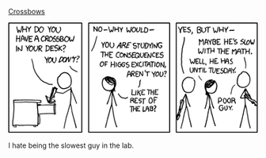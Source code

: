 [Crossbows](https://xkcd.com/564)

![Crossbows](./random_comic.png)

I hate being the slowest guy in the lab.


